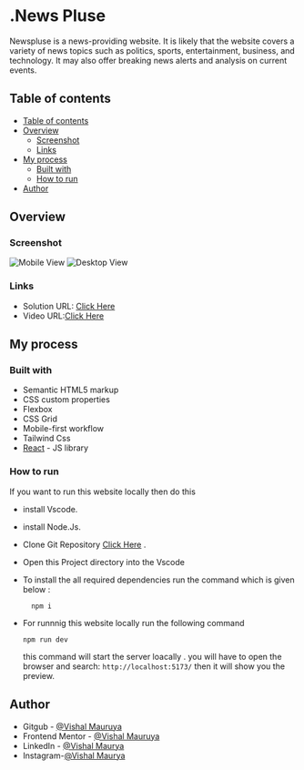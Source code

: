 <h1> .News Pluse</h1>
<p> Newspluse is a news-providing website. It is likely that the website covers a variety of news topics such as politics, sports, entertainment, business, and technology. It may also offer breaking news alerts and analysis on current events.</p>


## Table of contents

- [Table of contents](#table-of-contents)
- [Overview](#overview)
  - [Screenshot](#screenshot)
  - [Links](#links)
- [My process](#my-process)
  - [Built with](#built-with)
  - [How to run](#how-to-run)
- [Author](#author)


## Overview
### Screenshot

![Mobile View](./src/assets/images/mobile.png)
![Desktop View](./src/assets/images/desktop.png)

### Links

- Solution URL: [Click Here](https://your-solution-url.com)
- Video URL:[Click Here](https://drive.google.com/file/d/19p4hP1h99Cl4B_GU7wDb8OH7LQ96Qoqy/view?usp=share_link)

## My process

### Built with

- Semantic HTML5 markup
- CSS custom properties
- Flexbox
- CSS Grid
- Mobile-first workflow
- Tailwind Css
- [React](https://reactjs.org/) - JS library
  
### How to run

  If you want to run this website locally then do this
  
 -  install Vscode.  
 -  install Node.Js.
 -  Clone Git Repository [Click Here]( ) .
 -  Open this  Project directory  into the Vscode 
 -  To install the all required dependencies run the command which is given below :
    
    ```
      npm i
    ```  
- For runnnig this website locally run the following command
  ```
  npm run dev
  ```
  this command  will start the server loacally . you will have to open the browser and search:  ``http://localhost:5173/``  then it will show you the preview.

 

## Author

- Gitgub - [@Vishal Mauruya](https://github.com/VishalMauryastp)
- Frontend Mentor - [@Vishal Mauruya](https://www.frontendmentor.io/profile/VishalMauryastp)
- LinkedIn - [@Vishal Maurya](https://www.linkedin.com/in/in-vishalmaurya/)
- Instagram-[@Vishal Maurya](https://www.instagram.com/VishalMauryastp)

